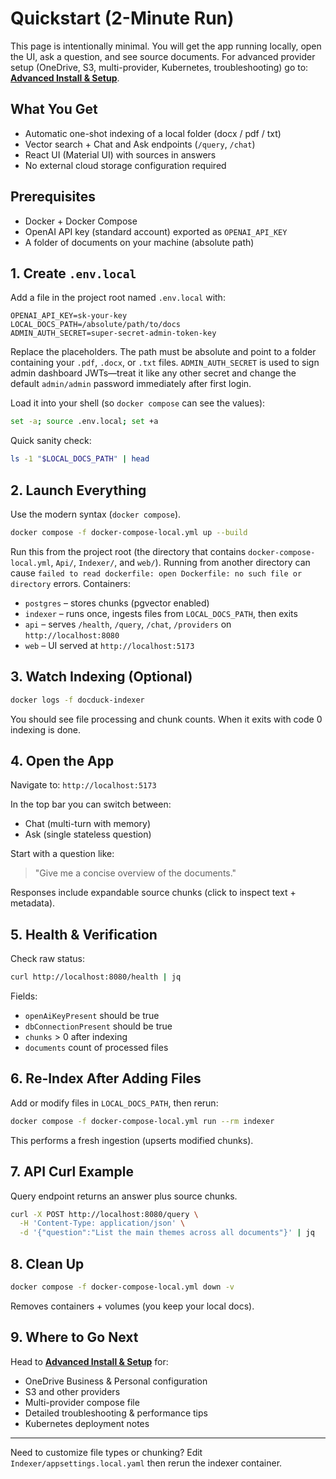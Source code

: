 # Quickstart (2-Minute Run)

This page is intentionally minimal. You will get the app running locally, open the UI, ask a question, and see source documents. For advanced provider setup (OneDrive, S3, multi-provider, Kubernetes, troubleshooting) go to: **[Advanced Install & Setup](install.md)**.

## What You Get
- Automatic one-shot indexing of a local folder (docx / pdf / txt)
- Vector search + Chat and Ask endpoints (`/query`, `/chat`)
- React UI (Material UI) with sources in answers
- No external cloud storage configuration required

## Prerequisites
- Docker + Docker Compose
- OpenAI API key (standard account) exported as `OPENAI_API_KEY`
- A folder of documents on your machine (absolute path)

## 1. Create `.env.local`
Add a file in the project root named `.env.local` with:
```
OPENAI_API_KEY=sk-your-key
LOCAL_DOCS_PATH=/absolute/path/to/docs
ADMIN_AUTH_SECRET=super-secret-admin-token-key
```
Replace the placeholders. The path must be absolute and point to a folder containing your `.pdf`, `.docx`, or `.txt` files.
`ADMIN_AUTH_SECRET` is used to sign admin dashboard JWTs—treat it like any other secret and change the default `admin/admin` password immediately after first login.

Load it into your shell (so `docker compose` can see the values):
```bash
set -a; source .env.local; set +a
```
Quick sanity check:
```bash
ls -1 "$LOCAL_DOCS_PATH" | head
```

## 2. Launch Everything
Use the modern syntax (`docker compose`).
```bash
docker compose -f docker-compose-local.yml up --build
```
Run this from the project root (the directory that contains `docker-compose-local.yml`, `Api/`, `Indexer/`, and `web/`). Running from another directory can cause `failed to read dockerfile: open Dockerfile: no such file or directory` errors.
Containers:
- `postgres` – stores chunks (pgvector enabled)
- `indexer` – runs once, ingests files from `LOCAL_DOCS_PATH`, then exits
- `api` – serves `/health`, `/query`, `/chat`, `/providers` on `http://localhost:8080`
- `web` – UI served at `http://localhost:5173`

## 3. Watch Indexing (Optional)
```bash
docker logs -f docduck-indexer
```
You should see file processing and chunk counts. When it exits with code 0 indexing is done.

## 4. Open the App
Navigate to: `http://localhost:5173`

In the top bar you can switch between:
- Chat (multi-turn with memory)
- Ask (single stateless question)

Start with a question like:
> "Give me a concise overview of the documents."

Responses include expandable source chunks (click to inspect text + metadata).

## 5. Health & Verification
Check raw status:
```bash
curl http://localhost:8080/health | jq
```
Fields:
- `openAiKeyPresent` should be true
- `dbConnectionPresent` should be true
- `chunks` > 0 after indexing
- `documents` count of processed files

## 6. Re-Index After Adding Files
Add or modify files in `LOCAL_DOCS_PATH`, then rerun:
```bash
docker compose -f docker-compose-local.yml run --rm indexer
```
This performs a fresh ingestion (upserts modified chunks).

## 7. API Curl Example
Query endpoint returns an answer plus source chunks.
```bash
curl -X POST http://localhost:8080/query \
  -H 'Content-Type: application/json' \
  -d '{"question":"List the main themes across all documents"}' | jq
```

## 8. Clean Up
```bash
docker compose -f docker-compose-local.yml down -v
```
Removes containers + volumes (you keep your local docs).

## 9. Where to Go Next
Head to **[Advanced Install & Setup](install.md)** for:
- OneDrive Business & Personal configuration
- S3 and other providers
- Multi-provider compose file
- Detailed troubleshooting & performance tips
- Kubernetes deployment notes

---
Need to customize file types or chunking? Edit `Indexer/appsettings.local.yaml` then rerun the indexer container.
